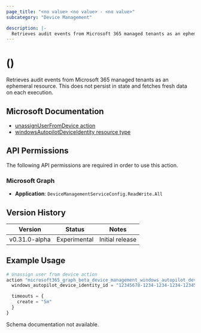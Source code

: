 ```yaml
---
page_title: "<no value> <no value> - <no value>"
subcategory: "Device Management"

description: |-
  Retrieves audit events from Microsoft 365 managed tenants as an ephemeral resource.
---
```


# <no value> (<no value>)

Retrieves audit events from Microsoft 365 managed tenants as an ephemeral resource. This does not persist in state and fetches fresh data on each execution.

## Microsoft Documentation

- [unassignUserFromDevice action](https://learn.microsoft.com/en-us/graph/api/intune-enrollment-windowsautopilotdeviceidentity-unassignuserfromdevice?view=graph-rest-beta)
- [windowsAutopilotDeviceIdentity resource type](https://learn.microsoft.com/en-us/graph/api/resources/intune-enrollment-windowsautopilotdeviceidentity?view=graph-rest-beta)

## API Permissions

The following API permissions are required in order to use this action.

### Microsoft Graph

- **Application**: `DeviceManagementServiceConfig.ReadWrite.All`

## Version History

| Version | Status | Notes |
|---------|--------|-------|
| v0.31.0-alpha | Experimental | Initial release |

## Example Usage

```terraform
# Unassign user from device action
action "microsoft365_graph_beta_device_management_windows_autopilot_device_identity_unassign_user_from_device" "example" {
  windows_autopilot_device_identity_id = "12345678-1234-1234-1234-123456789012"

  timeouts = {
    create = "5m"
  }
}
```

Schema documentation not available.